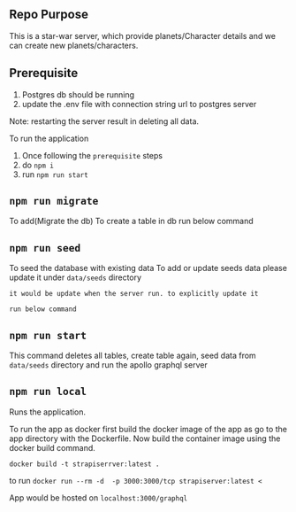 ## Repo Purpose
This is a star-war server, which provide planets/Character details and we can create new planets/characters.


## Prerequisite
1. Postgres db should be running
2. update the .env file with connection string url to postgres server

Note: restarting the server result in deleting all data.

To run the application
1. Once following the `prerequisite` steps
1. do `npm i`
2. run `npm run start`


## `npm run migrate`
To add(Migrate the db)
To create a table in db run below command

## `npm run seed`
To seed the database with existing data
    To add or update seeds data please update it under `data/seeds` directory

    it would be update when the server run. to explicitly update it

    run below command

## `npm run start`
 This command deletes all tables, create table again, seed data from `data/seeds` directory
 and run the apollo graphql server


## `npm run local`
 Runs the application.

To run the app as docker first build the docker image of the app as
go to the app directory with the Dockerfile. Now build the container image using the docker build command.

`docker build -t strapiserrver:latest .`

to run `docker run --rm -d  -p 3000:3000/tcp strapiserver:latest <`

App would be hosted on `localhost:3000/graphql`
